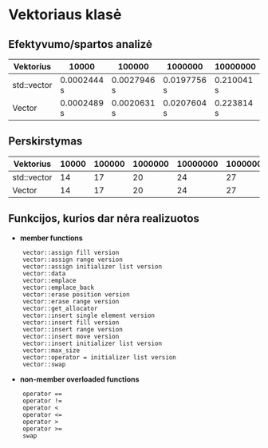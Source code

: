 # Vektoriaus klasė

## Efektyvumo/spartos analizė

|  Vektorius  |    10000    |    100000   |   1000000   |  10000000  | 100000000 |
| ----------- | ----------- | ----------- | ----------- | ---------- | --------- |
| std::vector | 0.0002444 s | 0.0027946 s | 0.0197756 s | 0.210041 s | 1.93072 s |
|    Vector   | 0.0002489 s | 0.0020631 s | 0.0207604 s | 0.223814 s | 2.01185 s |

## Perskirstymas

|  Vektorius  | 10000 | 100000 | 1000000 | 10000000 | 100000000 |
| ----------- | ----- | ------ | ------- | -------- | --------- |
| std::vector |   14  |   17   |    20   |    24    |     27    |
|    Vector   |   14  |   17   |    20   |    24    |     27    |

## Funkcijos, kurios dar nėra realizuotos
- **member functions**
```shell
    vector::assign fill version
	vector::assign range version
	vector::assign initializer list version
    vector::data
	vector::emplace
	vector::emplace_back
    vector::erase position version
	vector::erase range version
    vector::get_allocator
	vector::insert single element version
	vector::insert fill version
	vector::insert range version
	vector::insert move version
	vector::insert initializer list version
	vector::max_size
    vector::operator = initializer list version
    vector::swap
```
- **non-member overloaded functions**
```shell
    operator ==
    operator !=
	operator <
	operator <=
	operator >
	operator >=
	swap
```